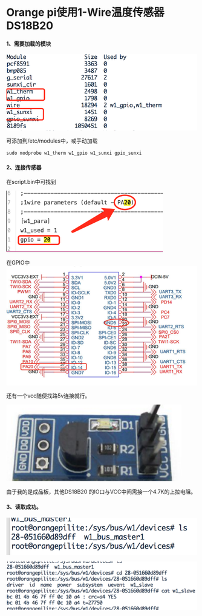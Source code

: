 # Orange pi使用1-Wire温度传感器DS18B20

#### 1、需要加载的模块

 ![](/assets/100852qq7rgrozif5ykceu.png)

可添加到/etc/modules中，或手动加载

```
sudo modprobe w1_therm w1_gpio w1_sunxi gpio_sunxi
```

#### 2、连接传感器

在script.bin中可找到

![](/assets/100847yl0lflcmcjh0cm08.png)

在GPIO中![](/assets/100850fcclk8e0kju00jud.jpg)

还有一个vcc随便找路5v连接就行。

![](/assets/100851mnq85ssp57h12p92.png)

由于我的是成品板，其他DS18B20 的IO口与VCC中间需接一个4.7K的上拉电阻。

#### 3、读取成功。

![](/assets/101240fodilml4y4xh6lyd.png)

![](/assets/101107cxin4rt44f5nirlu.png)

